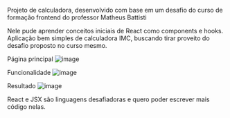 Projeto de calculadora, desenvolvido com base em um desafio do curso de formação frontend do professor Matheus Battisti

Nele pude aprender conceitos iniciais de React como components e hooks. Aplicação bem simples de calculadora IMC, buscando tirar proveito do desafio proposto no curso mesmo.

Página principal
![image](https://github.com/fabioDev21/calculadoraIMC/assets/111830665/8fba01df-e8c0-4153-85d2-0cacddb72b28)

Funcionalidade
![image](https://github.com/fabioDev21/calculadoraIMC/assets/111830665/1bb3df3a-3ef5-4ddc-8b55-13a3081ac698)

Resultado
![image](https://github.com/fabioDev21/calculadoraIMC/assets/111830665/62aed59b-b33f-4c9b-9c6c-77e202ae90b1)

React e JSX são linguagens desafiadoras e quero poder escrever mais código nelas.
